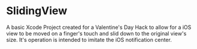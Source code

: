 SlidingView
===========

A basic Xcode Project created for a Valentine's Day Hack to allow for a iOS view to be moved on a finger's touch and slid down to the original view's size. It's operation is intended to imitate the iOS notification center.